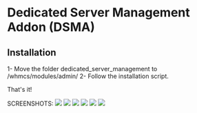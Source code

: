 Dedicated Server Management Addon (DSMA)
====

Installation
-------------
1- Move the folder dedicated_server_management to /whmcs/modules/admin/
2- Follow the installation script.

That's it!

SCREENSHOTS:
![](http://i.imgur.com/dyJVKxC.png)
![](http://i.imgur.com/hPDJa9e.png)
![](http://i.imgur.com/KW3JWBm.png)
![](http://i.imgur.com/BTSah9Z.png)
![](http://i.imgur.com/4T7T1jg.png)
![](http://i.imgur.com/pHJ8Inj.png)
